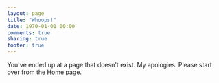 ```yaml
---
layout: page
title: "Whoops!"
date: 1970-01-01 00:00
comments: true
sharing: true
footer: true
---
```

You've ended up at a page that doesn't exist. My apologies. Please start over from the [Home](/) page.